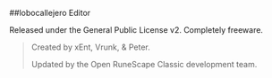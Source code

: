 ##lobocallejero Editor

Released under the General Public License v2. Completely freeware.

> Created by xEnt, Vrunk, & Peter.
> 
> Updated by the Open RuneScape Classic development team.
